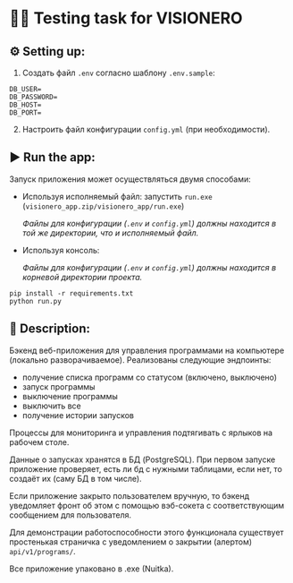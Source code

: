 # 🧑‍💻 Testing task for VISIONERO

## ⚙️ Setting up:
1. Создать файл `.env` согласно шаблону `.env.sample`:
```env
DB_USER=
DB_PASSWORD=
DB_HOST=
DB_PORT=
```
2. Настроить файл конфигурации `config.yml` (при необходимости).
   
## ▶️ Run the app:
Запуск приложения может осуществляться двумя способами:
- Используя исполняемый файл: запустить `run.exe` (`visionero_app.zip/visionero_app/run.exe`) 

    *Файлы для конфигурации (`.env` и `config.yml`) должны находится в той же директории, что и исполняемый файл.*


- Используя консоль:

  *Файлы для конфигурации (`.env` и `config.yml`) должны находится в корневой директории проекта.*
```console
pip install -r requirements.txt
python run.py
```
## 📖 Description:
Бэкенд веб-приложения для управления программами на компьютере (локально разворачиваемое). 
Реализованы следующие эндпоинты:
- получение списка программ со статусом (включено, выключено)
- запуск программы
- выключение программы
- выключить все
- получение истории запусков 

Процессы для мониторинга и управления подтягивать с ярлыков на рабочем столе.

Данные о запусках хранятся в БД (PostgreSQL). При первом запуске приложение проверяет, есть ли бд с нужными таблицами, если нет, то создаёт их (саму БД в том числе).

Если приложение закрыто пользователем вручную, то бэкенд уведомляет фронт об этом с помощью вэб-сокета с соответствующим сообщением для пользователя.

Для демонстрации работоспособности этого функционала существует простенькая страничка с уведомлением о закрытии (алертом) `api/v1/programs/`.

Все приложение упаковано в .exe (Nuitka).
